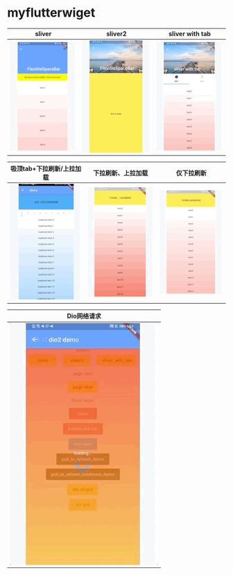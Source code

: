 # myflutterwiget

|  sliver   | sliver2  | sliver with tab |
|  :----:   | :----:   | :----: |
| ![](doc/sliver.gif)  | ![](doc/sliver2.gif) | ![](doc/sliver_with_tab.gif)


|吸顶tab+下拉刷新/上拉加载|  下拉刷新、上拉加载  | 仅下拉刷新 |
|:----:|  :----:  | :----: |
|![](doc/tab_bar_sliver.gif)| ![](doc/pull_to_refresh_loadmore.gif)  | ![](doc/pull_to_refresh.gif) |

| Dio网络请求 |
| :----: |
| ![](doc/dio.gif) |





